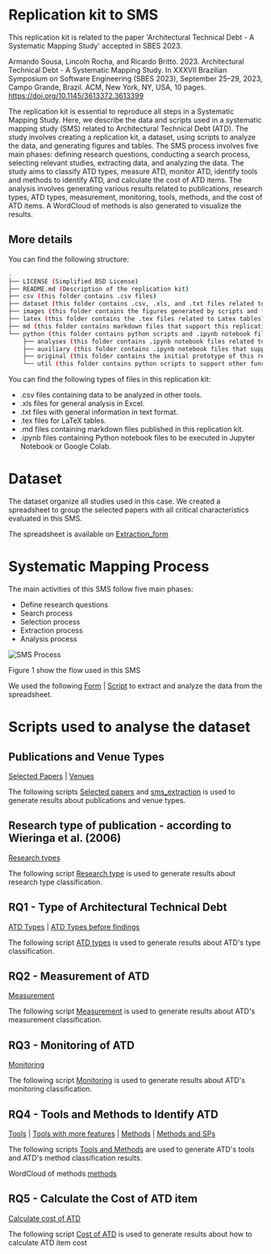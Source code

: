 # Replication kit to SMS 

This replication kit is related to the paper 'Architectural Technical Debt - A Systematic Mapping Study' accepted in SBES 2023.

Armando Sousa, Lincoln Rocha, and Ricardo Britto. 2023. Architectural Technical Debt - A Systematic Mapping Study. In XXXVII Brazilian Symposium on Software Engineering (SBES 2023), September 25–29, 2023, Campo Grande, Brazil. ACM, New York, NY, USA, 10 pages. https://doi.org/10.1145/3613372.3613399

The replication kit is essential to reproduce all steps in a Systematic Mapping Study. Here, we describe the data and scripts used in a systematic mapping study (SMS) related to Architectural Technical Debt (ATD). The study involves creating a replication kit, a dataset, using scripts to analyze the data, and generating figures and tables. The SMS process involves five main phases: defining research questions, conducting a search process, selecting relevant studies, extracting data, and analyzing the data. The study aims to classify ATD types, measure ATD, monitor ATD, identify tools and methods to identify ATD, and calculate the cost of ATD items. The analysis involves generating various results related to publications, research types, ATD types, measurement, monitoring, tools, methods, and the cost of ATD items. A WordCloud of methods is also generated to visualize the results.

## More details

You can find the following structure: 

```bash
.
├── LICENSE (Simplified BSD License)
├── README.md (Description of the replication kit)
├── csv (this folder contains .csv files)
├── dataset (this folder contains .csv, .xls, and .txt files related to the main dataset of the SMS)
├── images (this folder contains the figures generated by scripts and figures used in the main SMS paper)
├── latex (this folder contains the .tex files related to Latex tables)
├── md (this folder contains markdown files that support this replication kit)
└── python (this folder contains python scripts and .ipynb notebook files)
    ├── analyses (this folder contains .ipynb notebook files related to NLTK - Natural Language Toolkit - analysis)
    ├── auxiliary (this folder contains .ipynb notebook files that support latex files, text files, and generate md tables)
    ├── original (this folder contains the initial prototype of this replication kit - deprecated)
    └── util (this folder contains python scripts to support other functions of the replication kit)
```

You can find the following types of files in this replication kit:

- .csv files containing data to be analyzed in other tools.
- .xls files for general analysis in Excel.
- .txt files with general information in text format.
- .tex files for LaTeX tables.
- .md files containing markdown files published in this replication kit.
- .ipynb files containing Python notebook files to be executed in Jupyter Notebook or Google Colab.

# Dataset

The dataset organize all studies used in this case. We created a spreadsheet to group the selected papers with all critical characteristics evaluated in this SMS.

The spreadsheet is available on [Extraction_form](https://github.com/armandossrecife/smsatd/blob/main/dataset/Extraction_form_basic2022.xlsx)

# Systematic Mapping Process

The main activities of this SMS follow five main phases: 

 - Define research questions 
 - Search process 
 - Selection process 
 - Extraction process 
 - Analysis process

![SMS Process](https://github.com/armandossrecife/smsatd/blob/main/images/sms-process.png) 

Figure 1 show the flow used in this SMS

We used the following [Form](https://github.com/armandossrecife/smsatd/tree/main/md/mytable_extract_data_eg.md) | [Script](https://github.com/armandossrecife/smsatd/tree/main/python/auxiliary/Convert_tables_to_latex_form.ipynb) to extract and analyze the data from the spreadsheet. 

# Scripts used to analyse the dataset

## Publications and Venue Types

[Selected Papers](https://github.com/armandossrecife/smsatd/tree/main/md/mytable_papers.md) | [Venues](https://github.com/armandossrecife/smsatd/tree/main/md/mytable_venues.md)

The following scripts [Selected papers](https://github.com/armandossrecife/smsatd/tree/main/python/auxiliary/Convert_tables_to_latex_sps.ipynb) and [sms_extraction](https://github.com/armandossrecife/smsatd/tree/main/python/analyses/sms_extraction.ipynb) is used to generate results about publications and venue types. 

## Research type of publication - according to Wieringa et al. (2006)

[Research types](https://github.com/armandossrecife/smsatd/tree/main/md/mytable_q7_distribution_detailed.md)

The following script  [Research type](https://github.com/armandossrecife/smsatd/tree/main/python/auxiliary/Convert_tables_to_latex_rs_type.ipynb) is used to generate results about research type classification. 

## RQ1 - Type of Architectural Technical Debt

[ATD Types](https://github.com/armandossrecife/smsatd/tree/main/md/mytable_q1_updated.md) | [ATD Types before findings](https://github.com/armandossrecife/smsatd/tree/main/md/mytable_q1.md)

The following script [ATD types](https://github.com/armandossrecife/smsatd/tree/main/python/auxiliary/Convert_tables_to_latex_q1.ipynb) is used to generate results about ATD's type classification. 

## RQ2 - Measurement of ATD

[Measurement](https://github.com/armandossrecife/smsatd/tree/main/md/mytable_q2_distribution_detailed.md) 

The following script [Measurement](https://github.com/armandossrecife/smsatd/tree/main/python/auxiliary/Convert_tables_to_latex_q2.ipynb)  is used to generate results about ATD's measurement classification. 

## RQ3 - Monitoring of ATD

[Monitoring](https://github.com/armandossrecife/smsatd/tree/main/md/mytable_q3_distribution_detailed.md) 

The following script [Monitoring](https://github.com/armandossrecife/smsatd/tree/main/python/auxiliary/Convert_tables_to_latex_q3.ipynb)  is used to generate results about ATD's monitoring classification. 

## RQ4 - Tools and Methods to Identify ATD

[Tools](https://github.com/armandossrecife/smsatd/tree/main/md/mytable_q4_tools_and_other_distribution_detailed.md) | [Tools with more features](https://github.com/armandossrecife/smsatd/tree/main/md/mytable_q4_tools_and_other_distribution_detailed_new_features.md) | [Methods](https://github.com/armandossrecife/smsatd/tree/main/md/mytable_q4_methods_detailed.md) | [Methods and SPs](https://github.com/armandossrecife/smsatd/tree/main/md/mytable_q4_methods_detailed_with_sp.md)

The following scripts [Tools and Methods](https://github.com/armandossrecife/smsatd/tree/main/python/auxiliary/Convert_tables_to_latex_q4.ipynb) are used to generate ATD's tools and ATD's method classification results. 

WordCloud of methods [methods](https://github.com/armandossrecife/smsatd/blob/main/images/atdmethods.png)

## RQ5 - Calculate the Cost of ATD item

[Calculate cost of ATD](https://github.com/armandossrecife/smsatd/tree/main/md/mytable_q5_distribution_detailed.md) 

The following script [Cost of ATD](https://github.com/armandossrecife/smsatd/tree/main/python/auxiliary/Convert_tables_to_latex_q5.ipynb) is used to generate results about how to calculate ATD item cost
